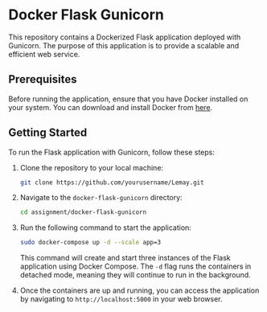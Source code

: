 # Docker Flask Gunicorn

This repository contains a Dockerized Flask application deployed with Gunicorn. The purpose of this application is to provide a scalable and efficient web service.

## Prerequisites

Before running the application, ensure that you have Docker installed on your system. You can download and install Docker from [here](https://docs.docker.com/get-docker/).

## Getting Started

To run the Flask application with Gunicorn, follow these steps:

1. Clone the repository to your local machine:

    ```bash
    git clone https://github.com/yourusername/Lemay.git
    ```

2. Navigate to the `docker-flask-gunicorn` directory:

    ```bash
    cd assignment/docker-flask-gunicorn
    ```

3. Run the following command to start the application:

    ```bash
    sudo docker-compose up -d --scale app=3
    ```

    This command will create and start three instances of the Flask application using Docker Compose. The `-d` flag runs the containers in detached mode, meaning they will continue to run in the background.

4. Once the containers are up and running, you can access the application by navigating to `http://localhost:5000` in your web browser.



